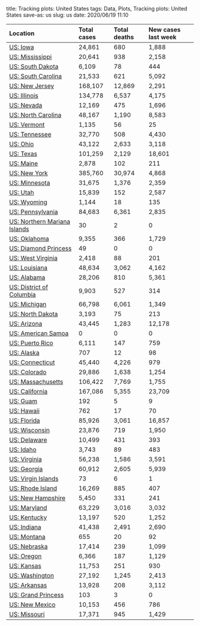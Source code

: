 title: Tracking plots:  United States
tags: Data, Plots, Tracking plots:  United States
save-as: us
slug: us
date: 2020/06/19 11:10


| Location                                                              | Total cases   | Total deaths   | New cases last week   |
|:----------------------------------------------------------------------|:--------------|:---------------|:----------------------|
| [US: Iowa](html/US-Iowa.html)                                         | 24,861        | 680            | 1,888                 |
| [US: Mississippi](html/US-Mississippi.html)                           | 20,641        | 938            | 2,158                 |
| [US: South Dakota](html/US-South-Dakota.html)                         | 6,109         | 78             | 444                   |
| [US: South Carolina](html/US-South-Carolina.html)                     | 21,533        | 621            | 5,092                 |
| [US: New Jersey](html/US-New-Jersey.html)                             | 168,107       | 12,869         | 2,291                 |
| [US: Illinois](html/US-Illinois.html)                                 | 134,778       | 6,537          | 4,175                 |
| [US: Nevada](html/US-Nevada.html)                                     | 12,169        | 475            | 1,696                 |
| [US: North Carolina](html/US-North-Carolina.html)                     | 48,167        | 1,190          | 8,583                 |
| [US: Vermont](html/US-Vermont.html)                                   | 1,135         | 56             | 25                    |
| [US: Tennessee](html/US-Tennessee.html)                               | 32,770        | 508            | 4,430                 |
| [US: Ohio](html/US-Ohio.html)                                         | 43,122        | 2,633          | 3,118                 |
| [US: Texas](html/US-Texas.html)                                       | 101,259       | 2,129          | 18,601                |
| [US: Maine](html/US-Maine.html)                                       | 2,878         | 102            | 211                   |
| [US: New York](html/US-New-York.html)                                 | 385,760       | 30,974         | 4,868                 |
| [US: Minnesota](html/US-Minnesota.html)                               | 31,675        | 1,376          | 2,359                 |
| [US: Utah](html/US-Utah.html)                                         | 15,839        | 152            | 2,587                 |
| [US: Wyoming](html/US-Wyoming.html)                                   | 1,144         | 18             | 135                   |
| [US: Pennsylvania](html/US-Pennsylvania.html)                         | 84,683        | 6,361          | 2,835                 |
| [US: Northern Mariana Islands](html/US-Northern-Mariana-Islands.html) | 30            | 2              | 0                     |
| [US: Oklahoma](html/US-Oklahoma.html)                                 | 9,355         | 366            | 1,729                 |
| [US: Diamond Princess](html/US-Diamond-Princess.html)                 | 49            | 0              | 0                     |
| [US: West Virginia](html/US-West-Virginia.html)                       | 2,418         | 88             | 201                   |
| [US: Louisiana](html/US-Louisiana.html)                               | 48,634        | 3,062          | 4,162                 |
| [US: Alabama](html/US-Alabama.html)                                   | 28,206        | 810            | 5,361                 |
| [US: District of Columbia](html/US-District-of-Columbia.html)         | 9,903         | 527            | 314                   |
| [US: Michigan](html/US-Michigan.html)                                 | 66,798        | 6,061          | 1,349                 |
| [US: North Dakota](html/US-North-Dakota.html)                         | 3,193         | 75             | 213                   |
| [US: Arizona](html/US-Arizona.html)                                   | 43,445        | 1,283          | 12,178                |
| [US: American Samoa](html/US-American-Samoa.html)                     | 0             | 0              | 0                     |
| [US: Puerto Rico](html/US-Puerto-Rico.html)                           | 6,111         | 147            | 759                   |
| [US: Alaska](html/US-Alaska.html)                                     | 707           | 12             | 98                    |
| [US: Connecticut](html/US-Connecticut.html)                           | 45,440        | 4,226          | 979                   |
| [US: Colorado](html/US-Colorado.html)                                 | 29,886        | 1,638          | 1,254                 |
| [US: Massachusetts](html/US-Massachusetts.html)                       | 106,422       | 7,769          | 1,755                 |
| [US: California](html/US-California.html)                             | 167,086       | 5,355          | 23,709                |
| [US: Guam](html/US-Guam.html)                                         | 192           | 5              | 9                     |
| [US: Hawaii](html/US-Hawaii.html)                                     | 762           | 17             | 70                    |
| [US: Florida](html/US-Florida.html)                                   | 85,926        | 3,061          | 16,857                |
| [US: Wisconsin](html/US-Wisconsin.html)                               | 23,876        | 719            | 1,950                 |
| [US: Delaware](html/US-Delaware.html)                                 | 10,499        | 431            | 393                   |
| [US: Idaho](html/US-Idaho.html)                                       | 3,743         | 89             | 483                   |
| [US: Virginia](html/US-Virginia.html)                                 | 56,238        | 1,586          | 3,591                 |
| [US: Georgia](html/US-Georgia.html)                                   | 60,912        | 2,605          | 5,939                 |
| [US: Virgin Islands](html/US-Virgin-Islands.html)                     | 73            | 6              | 1                     |
| [US: Rhode Island](html/US-Rhode-Island.html)                         | 16,269        | 885            | 407                   |
| [US: New Hampshire](html/US-New-Hampshire.html)                       | 5,450         | 331            | 241                   |
| [US: Maryland](html/US-Maryland.html)                                 | 63,229        | 3,016          | 3,032                 |
| [US: Kentucky](html/US-Kentucky.html)                                 | 13,197        | 520            | 1,252                 |
| [US: Indiana](html/US-Indiana.html)                                   | 41,438        | 2,491          | 2,690                 |
| [US: Montana](html/US-Montana.html)                                   | 655           | 20             | 92                    |
| [US: Nebraska](html/US-Nebraska.html)                                 | 17,414        | 239            | 1,099                 |
| [US: Oregon](html/US-Oregon.html)                                     | 6,366         | 187            | 1,129                 |
| [US: Kansas](html/US-Kansas.html)                                     | 11,753        | 251            | 930                   |
| [US: Washington](html/US-Washington.html)                             | 27,192        | 1,245          | 2,413                 |
| [US: Arkansas](html/US-Arkansas.html)                                 | 13,928        | 208            | 3,112                 |
| [US: Grand Princess](html/US-Grand-Princess.html)                     | 103           | 3              | 0                     |
| [US: New Mexico](html/US-New-Mexico.html)                             | 10,153        | 456            | 786                   |
| [US: Missouri](html/US-Missouri.html)                                 | 17,371        | 945            | 1,429                 |
